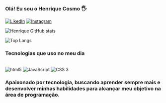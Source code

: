 ### Olá! Eu sou o Henrique Cosmo 🖐️

[![LikedIn](https://img.shields.io/badge/LinkedIn-0077B5?style=for-the-badge&logo=linkedin&logoColor=white)](www.linkedin.com/in/henrique-cosmo)
[![Instagram](https://img.shields.io/badge/Instagram-E4405F?style=for-the-badge&logo=instagram&logoColor=white)](https://instagram.com/ohenrique_cosmo?igshid=OGQ5ZDc2ODk2ZA==)


![Henrique GitHub stats](https://github-readme-stats.vercel.app/api?username=henriquecosmo&show_icons=true&theme=aura)

![Top Langs](https://github-readme-stats.vercel.app/api/top-langs/?username=henriquecosmo&hide_progress=true)





### Tecnologias que uso no meu dia 

<div style="display: inline_block"> </br>
    <img src="https://img.shields.io/badge/HTML5-E34F26?style=for-the-badge&logo=html5&logoColor=white" alt="html5">
    <img src="https://img.shields.io/badge/JavaScript-323330?style=for-the-badge&logo=javascript&logoColor=F7DF1E" alt="JavaScript">
    <img src="https://img.shields.io/badge/CSS3-1572B6?style=for-the-badge&logo=css3&logoColor=white" alt="CSS 3">
    
</div>

### Apaixonado por tecnologia, buscando aprender sempre mais e desenvolver minhas habilidades para alcançar meu objetivo na área de programação.
